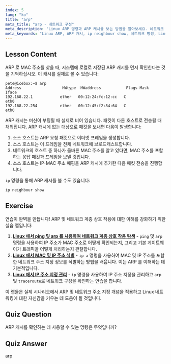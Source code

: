 ```yaml
---
index: 5
lang: "ko"
title: "arp"
meta_title: "arp - 네트워크 구성"
meta_description: "Linux ARP 명령과 ARP 캐시를 보는 방법을 알아보세요. 네트워크 통신에서 ARP 의 역할을 이해하세요. ARP 초보자 가이드입니다."
meta_keywords: "Linux ARP, ARP 캐시, ip neighbour show, 네트워크 명령, Linux 네트워킹, 초보자 Linux, Linux 튜토리얼"
---
```


## Lesson Content

ARP 로 MAC 주소를 찾을 때, 시스템에 로컬로 저장된 ARP 캐시를 먼저 확인한다는 것을 기억하십시오. 이 캐시를 실제로 볼 수 있습니다:

```
pete@icebox:~$ arp
Address                  HWtype  HWaddress           Flags Mask            Iface
192.168.22.1            ether   00:12:24:fc:12:cc   C                     eth0
192.168.22.254          ether   00:12:45:f2:84:64   C                     eth0
```

ARP 캐시는 머신이 부팅될 때 실제로 비어 있습니다. 패킷이 다른 호스트로 전송될 때 채워집니다. ARP 캐시에 없는 대상으로 패킷을 보내면 다음이 발생합니다:

1. 소스 호스트는 ARP 요청 패킷으로 이더넷 프레임을 생성합니다.
2. 소스 호스트는 이 프레임을 전체 네트워크에 브로드캐스트합니다.
3. 네트워크의 호스트 중 하나가 올바른 MAC 주소를 알고 있다면, MAC 주소를 포함하는 응답 패킷과 프레임을 보낼 것입니다.
4. 소스 호스트는 IP-MAC 주소 매핑을 ARP 캐시에 추가한 다음 패킷 전송을 진행합니다.

`ip` 명령을 통해 ARP 캐시를 볼 수도 있습니다:

```bash
ip neighbour show
```

## Exercise

연습이 완벽을 만듭니다! ARP 및 네트워크 계층 상호 작용에 대한 이해를 강화하기 위한 실습 랩입니다:

1. **[Linux 에서 ping 및 arp 를 사용하여 네트워크 계층 상호 작용 탐색](https://labex.io/ko/labs/comptia-explore-network-layer-interaction-with-ping-and-arp-in-linux-592746)** - `ping` 및 `arp` 명령을 사용하여 IP 주소가 MAC 주소로 어떻게 확인되는지, 그리고 기본 게이트웨이가 트래픽을 어떻게 처리하는지 관찰합니다.
2. **[Linux 에서 MAC 및 IP 주소 식별](https://labex.io/ko/labs/comptia-identify-mac-and-ip-addresses-in-linux-592731)** - `ip a` 명령을 사용하여 MAC 및 IP 주소를 포함한 네트워크 주소 지정 정보를 식별하는 방법을 배웁니다. 이는 ARP 를 이해하는 데 기본적입니다.
3. **[Linux 에서 IP 주소 지정 관리](https://labex.io/ko/labs/comptia-manage-ip-addressing-in-linux-592736)** - `ip` 명령을 사용하여 IP 주소 지정을 관리하고 `arp` 및 `traceroute`로 네트워크 구성을 확인하는 연습을 합니다.

이 랩들은 실제 시나리오에서 ARP 및 네트워크 주소 지정 개념을 적용하고 Linux 네트워킹에 대한 자신감을 키우는 데 도움이 될 것입니다.

## Quiz Question

ARP 캐시를 확인하는 데 사용할 수 있는 명령은 무엇입니까?

## Quiz Answer

arp
